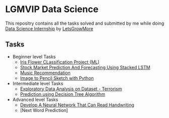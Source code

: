 # LGMVIP Data Science
This repositry contains all the tasks solved and submitted by me while doing [Data Science Internship](https://letsgrowmore.in/vip/) by [LetsGrowMore](https://letsgrowmore.in/) 

## Tasks
* Beginner level Tasks
  -   [Iris Flower CLassification Project (ML)](https://github.com/mihirkudale/LGMVIP-Data-Science/tree/main/Beginner%20Level%20Task/Task%201-%20Iris%20Flowers%20Classification%20ML%20Project) 
  -   [Stock Market Prediction And Forecasting Using Stacked LSTM](https://github.com/mihirkudale/LGMVIP-Data-Science/tree/main/Beginner%20Level%20Task/Task%202-%20Stock%20Market%20Prediction%20And%20Forecasting%20Using%20Stacked%20LSTM)
  - [Music Recommendation](https://github.com/mihirkudale/LGMVIP-Data-Science/tree/main/Beginner%20Level%20Task/Task%203-%20Music%20Recommendation)
  - [Image to Pencil Sketch with Python](https://github.com/mihirkudale/LGMVIP-Data-Science/tree/main/Beginner%20Level%20Task/Task%204-%20Image%20to%20Pencil%20Sketch%20with%20Python)
* Intermediate level Tasks
  - [Exploratory Data Analysis on Dataset - Terrorism](https://github.com/mihirkudale/LGMVIP-Data-Science/tree/main/Intermediate%20Level%20Task/Task%201-%20Exploratory%20Data%20Analysis%20on%20Dataset%20-%20Terrorism)
  - [Prediction using Decision Tree Algorithm](https://github.com/mihirkudale/LGMVIP-Data-Science/tree/main/Intermediate%20Level%20Task/Task%202-%20Prediction%20using%20Decision%20Tree%20%20Algorithm)
* Advanced level Tasks
  - [Develop A Neural Network That Can Read Handwriting](https://github.com/mihirkudale/LGMVIP-Data-Science/tree/main/Advanced%20Level%20Task/Task%201-%20Develop%20A%20Neural%20Network%20That%20Can%20Read%20Handwriting)
  - [Next Word Prediction]
